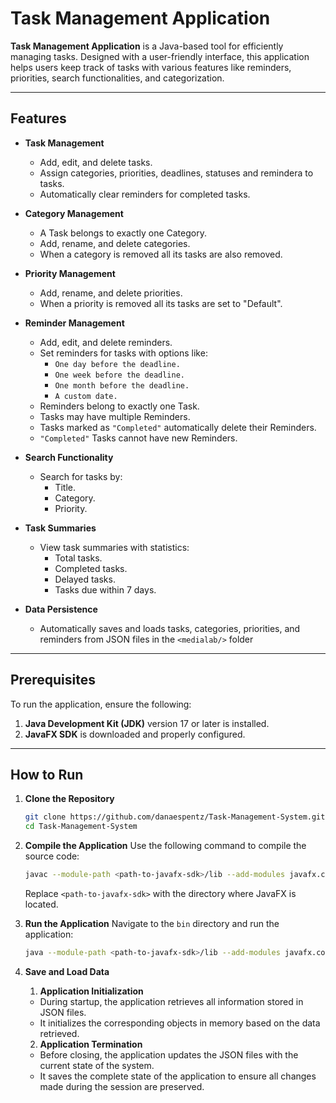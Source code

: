 # Task Management Application

**Task Management Application** is a Java-based tool for efficiently managing tasks. Designed with a user-friendly interface, this application helps users keep track of tasks with various features like reminders, priorities, search functionalities, and categorization.

---

## Features

- **Task Management**
  - Add, edit, and delete tasks.
  - Assign categories, priorities, deadlines, statuses and remindera to tasks.
  - Automatically clear reminders for completed tasks.
  
- **Category Management**
  - A Task belongs to exactly one Category.
  - Add, rename, and delete categories.
  - When a category is removed all its tasks are also removed. 

- **Priority Management**
  - Add, rename, and delete priorities.
  - When a priority is removed all its tasks are set to "Default". 

- **Reminder Management**
  - Add, edit, and delete reminders.
  - Set reminders for tasks with options like:
    - `One day before the deadline.`
    - `One week before the deadline.`
    - `One month before the deadline.`
    - `A custom date.`
  - Reminders belong to exactly one Task.
  - Tasks may have multiple Reminders.
  - Tasks marked as  `"Completed"` automatically delete their Reminders.
  -  `"Completed"` Tasks cannot have new Reminders.

    
- **Search Functionality**
  - Search for tasks by:
    - Title.
    - Category.
    - Priority.
    
- **Task Summaries**
  - View task summaries with statistics:
    - Total tasks.
    - Completed tasks.
    - Delayed tasks.
    - Tasks due within 7 days.

- **Data Persistence**
  - Automatically saves and loads tasks, categories, priorities, and reminders from JSON files in the `<medialab/>` folder

---

## Prerequisites

To run the application, ensure the following:
1. **Java Development Kit (JDK)** version 17 or later is installed.
2. **JavaFX SDK** is downloaded and properly configured.

---

## How to Run

1. **Clone the Repository**
   ```bash
   git clone https://github.com/danaespentz/Task-Management-System.git
   cd Task-Management-System
   ```

2. **Compile the Application**
   Use the following command to compile the source code:
   ```bash
   javac --module-path <path-to-javafx-sdk>/lib --add-modules javafx.controls -cp "lib/*" -d bin src/models/*.java src/application/*.java src/storage/*.java src/components/*.java
   ```
   Replace `<path-to-javafx-sdk>` with the directory where JavaFX is located.

3. **Run the Application**
   Navigate to the `bin` directory and run the application:
   ```bash
   java --module-path <path-to-javafx-sdk>/lib --add-modules javafx.controls -cp "bin:lib/*" application.Main
   ```

4. **Save and Load Data**

    1. **Application Initialization**  
   - During startup, the application retrieves all information stored in JSON files.
   - It initializes the corresponding objects in memory based on the data retrieved.

    2. **Application Termination**
   - Before closing, the application updates the JSON files with the current state of the system.
   - It saves the complete state of the application to ensure all changes made during the session are preserved.

